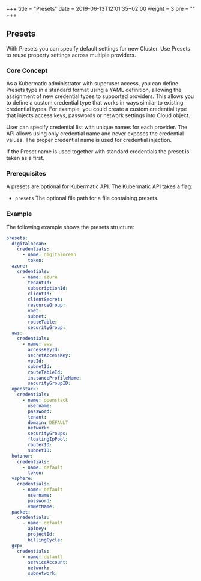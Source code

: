 +++
title = "Presets"
date = 2019-06-13T12:01:35+02:00
weight = 3
pre = "<b></b>"
+++

## Presets

With Presets you can specify default settings for new Cluster. Use Presets to reuse property settings across multiple providers.

### Core Concept

As a Kubermatic administrator with superuser access, you can define Presets type in a standard format using a YAML
definition, allowing the assignment of new credential types to supported providers. This allows you to define a custom
credential type that works in ways similar to existing credential types. For example, you could create a custom credential
type that injects access keys, passwords or network settings into Cloud object.

User can specify credential list with unique names for each provider. The API allows using only credential name and never exposes the credential values.
The proper credential name is used for credential injection.

If the Preset name is used together with standard credentials the preset is taken as a first.

### Prerequisites

A presets are optional for Kubermatic API. The Kubermatic API takes a flag:

- `presets` The optional file path for a file containing presets.

### Example

The following example shows the presets structure:

```yaml
presets:
  digitalocean:
    credentials:
      - name: digitalocean
        token:
  azure:
    credentials:
      - name: azure
        tenantId:
        subscriptionId:
        clientId:
        clientSecret:
        resourceGroup:
        vnet:
        subnet:
        routeTable:
        securityGroup:
  aws:
    credentials:
      - name: aws
        accessKeyId:
        secretAccessKey:
        vpcId:
        subnetId:
        routeTableId:
        instanceProfileName:
        securityGroupID:
  openstack:
    credentials:
      - name: openstack
        username:
        password:
        tenant:
        domain: DEFAULT
        network:
        securityGroups:
        floatingIpPool:
        routerID:
        subnetID:
  hetzner:
    credentials:
      - name: default
        token:
  vsphere:
    credentials:
      - name: default
        username:
        password:
        vmNetName:
  packet:
    credentials:
      - name: default
        apiKey:
        projectId:
        billingCycle:
  gcp:
    credentials:
      - name: default
        serviceAccount:
        network:
        subnetwork:

```
